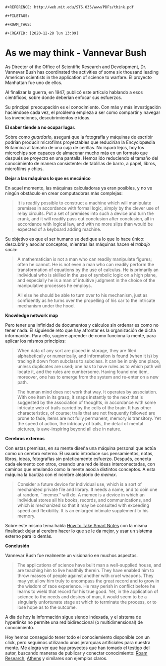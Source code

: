 ```{=org}
#+REFERENCE: http://web.mit.edu/STS.035/www/PDFs/think.pdf
```
```{=org}
#+FILETAGS: 
```
```{=org}
#+ROAM_TAGS: 
```
```{=org}
#+CREATED: [2020-12-28 lun 13:09]
```
# As we may think - Vannevar Bush

As Director of the Office of Scientific Research and Development, Dr.
Vannevar Bush has coordinated the activities of some six thousand
leading American scientists in the application of science to warfare. El
proyecto Manhattan fue uno de ellos.

Al finalizar la guerra, en 1947, publicó este artículo hablando a esos
científicos, sobre donde deberían enfocar sus esfuerzos.

Su principal preocupación es el conocimiento. Con más y más
investigación haciéndose cada vez, el problema empieza a ser como
compartir y navegar las invenciones, descubrimientos e ideas.

**El saber tiende a no ocupar lugar.**

Sobre como *guardarlo*, asegurá que la fotografía y máquinas de escribir
podrían producir microfilms proyectables que reducirían la Encyclopædia
Britannica al tamaño de una caja de cerillas. No isparó lejos, hoy los
microchips son capaces de almacenar mucho más en un formato que después
se *proyecta* en una pantalla. Hemos ido reduciendo el tamaño del
conocimiento de manera consistente: de tablillas de barro, a papel,
libros, microfilms y chips.

**Dejar a las máquinas lo que es mecánico**

En aquel momento, las máquinas calculadoras ya eran posibles, y no ve
ningún obstáculo en crear computadoras más complejas:

> It is readily possible to construct a machine which will manipulate
> premises in accordance with formal logic, simply by the clever use of
> relay circuits. Put a set of premises into such a device and turn the
> crank, and it will readily pass out conclusion after conclusion, all
> in accordance with logical law, and with no more slips than would be
> expected of a keyboard adding machine.

Su objetivo es que el ser humano se dedique a lo que lo hace único:
descubrir y asociar conceptos, mientras las máquinas hacen el *trabajo
sucio*:

> A mathematician is not a man who can readily manipulate figures; often
> he cannot. He is not even a man who can readily perform the
> transformation of equations by the use of calculus. He is primarily an
> individual who is skilled in the use of symbolic logic on a high
> plane, and especially he is a man of intuitive judgment in the choice
> of the manipulative processes he employs.
>
> All else he should be able to turn over to his mechanism, just as
> confidently as he turns over the propelling of his car to the
> intricate mechanism under the hood.

**Knowledge network map**

Pero tener una infinidad de documentos y cálculos sin ordenar es como no
tener nada. El siguiende reto que hay afrontar es la organización de
dicha información. Para ello, sugiere aprender de como funciona la
mente, para aplicar los mismos principios:

> When data of any sort are placed in storage, they are filed
> alphabetically or numerically, and information is found (when it is)
> by tracing it down from subclass to subclass. It can be in only one
> place, unless duplicates are used; one has to have rules as to which
> path will locate it, and the rules are cumbersome. Having found one
> item, moreover, one has to emerge from the system and re-enter on a
> new path.
>
> The human mind does not work that way. It operates by association.
> With one item in its grasp, it snaps instantly to the next that is
> suggested by the association of thoughts, in accordance with some
> intricate web of trails carried by the cells of the brain. It has
> other characteristics, of course; trails that are not frequently
> followed are prone to fade, items are not fully permanent, memory is
> transitory. Yet the speed of action, the intricacy of trails, the
> detail of mental pictures, is awe-inspiring beyond all else in nature.

**Cerebros externos**

Con estas premisas, en su mente diseña una máquina personal que actúa
como un cerebro externo. El usuario introduce sus pensamientos, notas,
libros, ideas, fotografías sin prácticamente esfuerzo. Después, conecta
cada elemento con otros, creando una red de ideas interconectadas, con
caminos que emulando como la mente asocia distintos conceptos. A esta
máquina la bautiza con el nombre aleatorio de *memex*.

> Consider a future device for individual use, which is a sort of
> mechanized private file and library. It needs a name, and to coin one
> at random, \`\`memex\'\' will do. A memex is a device in which an
> individual stores all his books, records, and communications, and
> which is mechanized so that it may be consulted with exceeding speed
> and flexibility. It is an enlarged intimate supplement to his memory.

Sobre este mismo tema habla [How to Take Smart
Notes](file:///notes/how_to_take_smart_notes) con la misma finalidad:
dejar al cerebro hacer lo que se le da mejor, y usar un sistema externo
para lo demás.

**Conclusión**

Vannevar Bush fue realmente un visionario en muchos aspectos.

> The applications of science have built man a well-supplied house, and
> are teaching him to live healthily therein. They have enabled him to
> throw masses of people against another with cruel weapons. They may
> yet allow him truly to encompass the great record and to grow in the
> wisdom of race experience. He may perish in conflict before he learns
> to wield that record for his true good. Yet, in the application of
> science to the needs and desires of man, it would seem to be a
> singularly unfortunate stage at which to terminate the process, or to
> lose hope as to the outcome.

A día de hoy la información sigue siendo indexada, y el sistema de
hyperlinks no permite una red bidireccional (o multidimensional) de
conocimiento.

Hoy hemos conseguido tener todo el conociemiento disponible con un
click, pero seguimos utilizando unas jerarquías artificiales para
nuestra mente. Me alegra ver que hay proyectos que han tomado el testigo
del autor, buscando maneras de publicar y conectar conocimiento: [Roam
Research](https://roamresearch.com/),
[Athens](https://github.com/athensresearch/athens/blob/master/VISION.md)
y similares son ejemplos claros.
